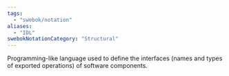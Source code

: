 ```yaml
---
tags:
  - "swebok/notation"
aliases:
  - "IDL"
swebokNotationCategory: "Structural"
---
```

Programming-like language used to define the interfaces (names and types of exported operations) of software components.